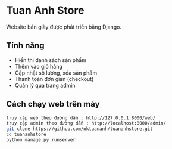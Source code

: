# Tuan Anh Store 
Website bán giày được phát triển bằng Django.

## Tính năng

- Hiển thị danh sách sản phẩm
- Thêm vào giỏ hàng
- Cập nhật số lượng, xóa sản phẩm
- Thanh toán đơn giản (checkout)
- Quản lý qua trang admin

## Cách chạy web trên máy

```bash
truy cập web theo đường dẫn : http://127.0.0.1:8000/web/
truy cập admin theo đường dẫn : http://localhost:8000/admin/
git clone https://github.com/nktuananh/tuananhstore.git
cd tuananhstore
python manage.py runserver

